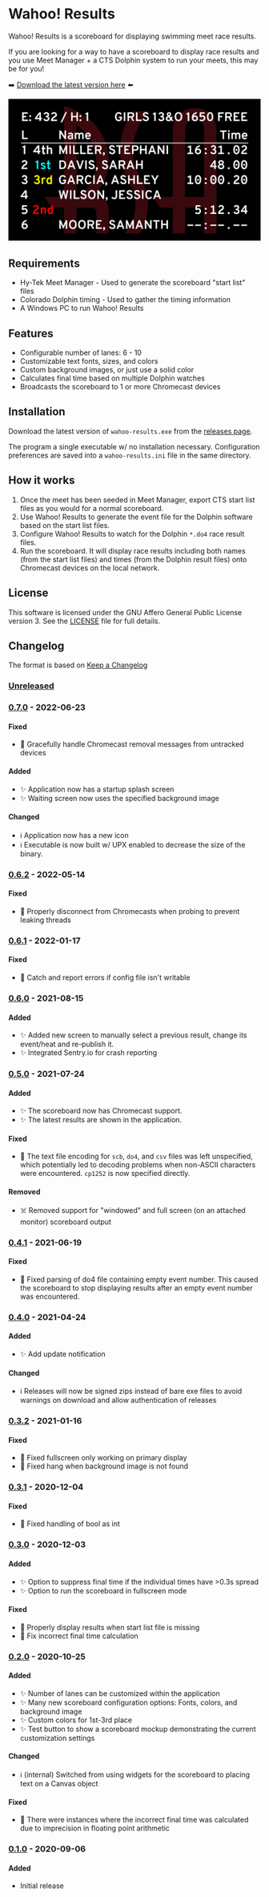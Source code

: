 # Wahoo! Results

Wahoo! Results is a scoreboard for displaying swimming meet race results.

If you are looking for a way to have a scoreboard to display race results and
you use Meet Manager + a CTS Dolphin system to run your meets, this may be for
you!

:arrow_right: [Download the latest version
here](https://github.com/JohnStrunk/wahoo-results/releases/latest) :arrow_left:

![Example scoreboard](docs/media/demo1.png)

## Requirements

- Hy-Tek Meet Manager - Used to generate the scoreboard "start list" files
- Colorado Dolphin timing - Used to gather the timing information
- A Windows PC to run Wahoo! Results

## Features

- Configurable number of lanes: 6 - 10
- Customizable text fonts, sizes, and colors
- Custom background images, or just use a solid color
- Calculates final time based on multiple Dolphin watches
- Broadcasts the scoreboard to 1 or more Chromecast devices

## Installation

Download the latest version of `wahoo-results.exe` from the [releases
page](https://github.com/JohnStrunk/wahoo-results/releases).

The program a single executable w/ no installation necessary. Configuration
preferences are saved into a `wahoo-results.ini` file in the same directory.

## How it works

1. Once the meet has been seeded in Meet Manager, export CTS start list files
   as you would for a normal scoreboard.
2. Use Wahoo! Results to generate the event file for the Dolphin software
   based on the start list files.
3. Configure Wahoo! Results to watch for the Dolphin `*.do4` race result
   files.
4. Run the scoreboard. It will display race results including both names (from
   the start list files) and times (from the Dolphin result files) onto
   Chromecast devices on the local network.

## License

This software is licensed under the GNU Affero General Public License version
3. See the [LICENSE](LICENSE) file for full details.

## Changelog

The format is based on [Keep a Changelog](https://keepachangelog.com/en/1.0.0/)

### [Unreleased]

### [0.7.0] - 2022-06-23

#### Fixed

- :bug: Gracefully handle Chromecast removal messages from untracked devices

#### Added

- :sparkles: Application now has a startup splash screen
- :sparkles: Waiting screen now uses the specified background image

#### Changed

- :information_source: Application now has a new icon
- :information_source: Executable is now built w/ UPX enabled to decrease the
  size of the binary.

### [0.6.2] - 2022-05-14

#### Fixed

- :bug: Properly disconnect from Chromecasts when probing to prevent leaking
  threads

### [0.6.1] - 2022-01-17

#### Fixed

- :bug: Catch and report errors if config file isn't writable

### [0.6.0] - 2021-08-15

#### Added

- :sparkles: Added new screen to manually select a previous result, change its
  event/heat and re-publish it.
- :sparkles: Integrated Sentry.io for crash reporting

### [0.5.0] - 2021-07-24

#### Added

- :sparkles: The scoreboard now has Chromecast support.
- :sparkles: The latest results are shown in the application.

#### Fixed

- :bug: The text file encoding for `scb`, `do4`, and `csv` files was left
  unspecified, which potentially led to decoding problems when non-ASCII
  characters were encountered. `cp1252` is now specified directly.

#### Removed

- :skull_and_crossbones: Removed support for "windowed" and full screen (on an
  attached monitor) scoreboard output

### [0.4.1] - 2021-06-19

#### Fixed

- :bug: Fixed parsing of do4 file containing empty event number. This caused
  the scoreboard to stop displaying results after an empty event number was
  encountered.

### [0.4.0] - 2021-04-24

#### Added

- :sparkles: Add update notification

#### Changed

- :information_source: Releases will now be signed zips instead of bare exe files to avoid warnings on download and allow authentication of releases

### [0.3.2] - 2021-01-16

#### Fixed

- :bug: Fixed fullscreen only working on primary display
- :bug: Fixed hang when background image is not found

### [0.3.1] - 2020-12-04

#### Fixed

- :bug: Fixed handling of bool as int

### [0.3.0] - 2020-12-03

#### Added

- :sparkles: Option to suppress final time if the individual times have >0.3s spread
- :sparkles: Option to run the scoreboard in fullscreen mode

#### Fixed

- :bug: Properly display results when start list file is missing
- :bug: Fix incorrect final time calculation

### [0.2.0] - 2020-10-25

#### Added

- :sparkles: Number of lanes can be customized within the application
- :sparkles: Many new scoreboard configuration options: Fonts, colors, and background image
- :sparkles: Custom colors for 1st-3rd place
- :sparkles: Test button to show a scoreboard mockup demonstrating the current customization settings

#### Changed

- :information_source: (internal) Switched from using widgets for the scoreboard to placing text on a Canvas object

#### Fixed

- :bug: There were instances where the incorrect final time was calculated due to imprecision in floating point arithmetic

### [0.1.0] - 2020-09-06

#### Added

- Initial release

[Unreleased]: https://github.com/JohnStrunk/wahoo-results/compare/v0.7.0...HEAD
[0.7.0]: https://github.com/JohnStrunk/wahoo-results/compare/v0.6.2...v0.7.0
[0.6.2]: https://github.com/JohnStrunk/wahoo-results/compare/v0.6.1...v0.6.2
[0.6.1]: https://github.com/JohnStrunk/wahoo-results/compare/v0.6.0...v0.6.1
[0.6.0]: https://github.com/JohnStrunk/wahoo-results/compare/v0.5.0...v0.6.0
[0.5.0]: https://github.com/JohnStrunk/wahoo-results/compare/v0.4.1...v0.5.0
[0.4.1]: https://github.com/JohnStrunk/wahoo-results/compare/v0.4.0...v0.4.1
[0.4.0]: https://github.com/JohnStrunk/wahoo-results/compare/v0.3.2...v0.4.0
[0.3.2]: https://github.com/JohnStrunk/wahoo-results/compare/v0.3.1...v0.3.2
[0.3.1]: https://github.com/JohnStrunk/wahoo-results/compare/v0.3.0...v0.3.1
[0.3.0]: https://github.com/JohnStrunk/wahoo-results/compare/v0.2.0...v0.3.0
[0.2.0]: https://github.com/JohnStrunk/wahoo-results/compare/v0.1.0...v0.2.0
[0.1.0]: https://github.com/JohnStrunk/wahoo-results/releases/tag/v0.1.0
